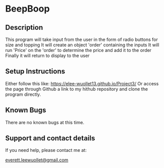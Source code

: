 # BeepBoop

## Description

This program will take input from the user in the form of radio buttons for size and topping
It will create an object 'order' containing the inputs
It will run 'Price' on the 'order' to determine the price and add it to the order
Finally it will return to display to the user


## Setup Instructions

Either follow this like:  https://elee-wuollet13.github.io/Project3/
Or access the page through Github a link to my hithub repository and clone the program directly.

## Known Bugs

There are no known bugs at this time.

## Support and contact details

If you need help, please contact me at:

everett.leewuollet@gmail.com
